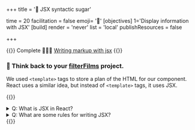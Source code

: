 +++
title = '🍬 JSX syntactic sugar'

time = 20
facilitation = false
emoji= '🧩'
[objectives]
    1='Display information with JSX'
[build]
  render = 'never'
  list = 'local'
  publishResources = false

+++

{{<note type="narrative" title="React Learn">}}
Complete 🧑🏾‍🎓 [Writing markup with jsx](https://react.dev/learn/writing-markup-with-jsx)
{{</note>}}

### 🧠 Think back to your [filterFilms](/filterFilms.html) project.

We used `<template>` tags to store a plan of the HTML for our component. React uses a similar idea, but instead of `<template>` tags, it uses JSX.

{{<note type="question" title="Check your understanding">}}

<details><summary>Q: What is JSX in React?
</summary>
A: It's a mix of JavaScript and HTML used in React components.

</details>
<details><summary>Q: What are some rules for writing JSX?
</summary>
A: Wrap elements in a single root, close all tags, and use camelCase for attributes.

</details>
{{</note>}}
